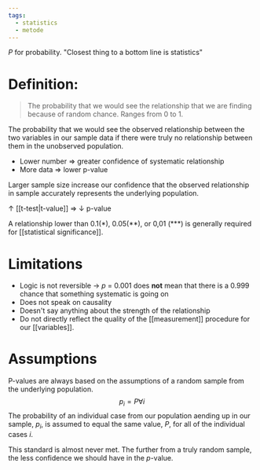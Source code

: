 ```yaml
---
tags:
  - statistics
  - metode
---
```

$P$ for probability. "Closest thing to a bottom line is statistics"
# Definition:
>The probability that we would see the relationship that we are finding because of random chance.
>Ranges from 0 to 1.

The probability that we would see the observed relationship between the two variables in our sample data if there were truly no relationship between them in the unobserved population.

- Lower number $\Longrightarrow$ greater confidence of systematic relationship 
- More data $\Longrightarrow$ lower p-value

Larger sample size increase our confidence that the observed relationship in sample accurately represents the underlying population.

$\uparrow$ [[t-test|t-value]] $\Longrightarrow$ $\downarrow$ p-value

A relationship lower than 0.1(\*), 0.05(\*\*), or 0,01 (\*\*\*) is generally required for [[statistical significance]].
# Limitations
- Logic is not reversible $\rightarrow$ *p* = 0.001 does **not** mean that there is a 0.999 chance that something systematic is going on
- Does not speak on causality
- Doesn't say anything about the strength of the relationship
- Do not directly reflect the quality of the [[measurement]] procedure for our [[variables]].

# Assumptions
P-values are always based on the assumptions of a random sample from the underlying population.
$$p_i = P \forall i$$
The probability of an individual case from our population aending up in our sample, $p_i$, is assumed to equal the same value, $P$, for all of the individual cases $i$. 

This standard is almost never met. The further from a truly random sample, the less confidence we should have in the $p$-value.

